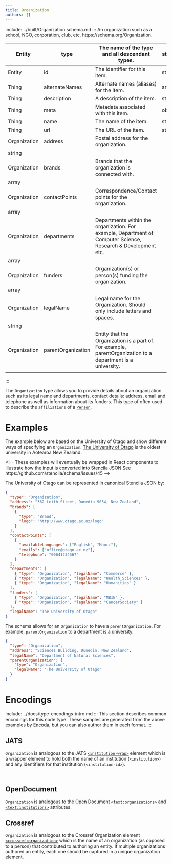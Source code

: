 ```yaml
---
title: Organization
authors: []
---
```


include: ../built/Organization.schema.md
:::
An organization such as a school, NGO, corporation, club, etc. https&#x3A;//schema.org/Organization.

| Entity       | type               | The name of the type and all descendant types.                                                                | string |
| ------------ | ------------------ | ------------------------------------------------------------------------------------------------------------- | ------ |
| Entity       | id                 | The identifier for this item.                                                                                 | string |
| Thing        | alternateNames     | Alternate names (aliases) for the item.                                                                       | array  |
| Thing        | description        | A description of the item.                                                                                    | string |
| Thing        | meta               | Metadata associated with this item.                                                                           | object |
| Thing        | name               | The name of the item.                                                                                         | string |
| Thing        | url                | The URL of the item.                                                                                          | string |
| Organization | address            | Postal address for the organization.                                                                          |        |
| string       |                    |                                                                                                               |        |
| Organization | brands             | Brands that the organization is connected with.                                                               |        |
| array        |                    |                                                                                                               |        |
| Organization | contactPoints      | Correspondence/Contact points for the organization.                                                           |        |
| array        |                    |                                                                                                               |        |
| Organization | departments        | Departments within the organization. For example, Department of Computer Science, Research & Development etc. |        |
| array        |                    |                                                                                                               |        |
| Organization | funders            | Organization(s) or person(s) funding the organization.                                                        |        |
| array        |                    |                                                                                                               |        |
| Organization | legalName          | Legal name for the Organization. Should only include letters and spaces.                                      |        |
| string       |                    |                                                                                                               |        |
| Organization | parentOrganization | Entity that the Organization is a part of. For example, parentOrganization to a department is a university.   |        |
|              |                    |                                                                                                               |        |

:::

The `Organization` type allows you to provide details about an organization such as its legal name and departments, contact details: address, email and telephone as well as information about its funders. This type of often used to describe the `affiliations` of a [`Person`](/Person).

# Examples

The example below are based on the University of Otago and show different ways of specifying an `Organization`. [The University of Otago](https://www.otago.ac.nz/) is the oldest university in Aotearoa New Zealand.

&lt;!-- These examples will eventually be wrapped in React components to illustrate how the input is converted into Stencila JSON See https&#x3A;//github.com/stencila/schema/issues/45 -->

The University of Otago can be represented in canonical Stencila JSON by:

```json import=example
{
  "type": "Organization",
  "address": "362 Leith Street, Dunedin 9054, New Zealand",
  "brands": [
    {
      "type": "Brand",
      "logo": "http://www.otago.ac.nz/logo"
    }
  ],
  "contactPoints": [
    {
      "availableLanguages": ["English", "Māori"],
      "emails": ["office@otago.ac.nz"],
      "telephone": "00641234567"
    }
  ],
  "departments": [
    { "type": "Organization", "legalName": "Commerce" },
    { "type": "Organization", "legalName": "Health_Sciences" },
    { "type": "Organization", "legalName": "Humanities" }
  ],
  "funders": [
    { "type": "Organization", "legalName": "MBIE" },
    { "type": "Organization", "legalName": "CancerSociety" }
  ],
  "legalName": "The University of Otago"
}
```

The schema allows for an `Organization` to have a `parentOrganization`. For example, `parentOrganization` to a department is a university.

```json import=example_with_parent
{
  "type": "Organization",
  "address": "Sciences Building, Dunedin, New Zealand",
  "legalName": "Department of Natural Sciences",
  "parentOrganization": {
    "type": "Organization",
    "legalName": "The University of Otago"
  }
}
```

# Encodings

include: ../docs/type-encodings-intro.md
:::
This section describes common encodings for this node type. These samples are generated from the above examples by [Encoda](https://stencila.github.io/encoda), but you can also author them in each format.
:::

## JATS

`Organization` is analogous to the JATS [`<institution-wrap>`](https://jats.nlm.nih.gov/archiving/tag-library/1.1/element/institution-wrap.html) element which is a wrapper element to hold both the name of an institution (`<institution>`) and any identifiers for that institution (`<institution-id>`).

```jats

```

```jats

```

## OpenDocument

`Organization` is analogous to the Open Document [`<text:organizations>`](http://docs.oasis-open.org/office/v1.2/os/OpenDocument-v1.2-os-part1.html#__RefHeading__1419060_253892949) and [`<text:institutions>`](http://docs.oasis-open.org/office/v1.2/os/OpenDocument-v1.2-os-part1.html#__RefHeading__1418948_253892949) attributes.

## Crossref

`Organization` is analogous to the Crossref Organization element [`<crossref:organization>`](https://data.crossref.org/reports/help/schema_doc/4.4.0/relations_xsd.html#http___www.crossref.org_relations.xsd_organization) which is the name of an organization (as opposed to a person) that contributed to authoring an entity. If multiple organizations authored an entity, each one should be captured in a unique organization element.

[//]: # 'WIP: Needs JATS Fixes'
